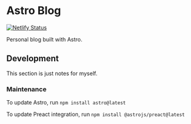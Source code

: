# Astro Blog

[![Netlify Status](https://api.netlify.com/api/v1/badges/6c2b739b-642c-44bd-9592-47000a1d182f/deploy-status)](https://app.netlify.com/sites/lighthearted-taiyaki-7ab65a/deploys)

Personal blog built with Astro.

## Development

This section is just notes for myself.

### Maintenance

To update Astro, run `npm install astro@latest`

To update Preact integration, run `npm install @astrojs/preact@latest`